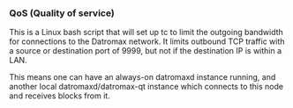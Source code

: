 ### QoS (Quality of service) ###

This is a Linux bash script that will set up tc to limit the outgoing bandwidth for connections to the Datromax network. It limits outbound TCP traffic with a source or destination port of 9999, but not if the destination IP is within a LAN.

This means one can have an always-on datromaxd instance running, and another local datromaxd/datromax-qt instance which connects to this node and receives blocks from it.
